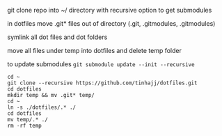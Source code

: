 git clone repo into ~/ directory with recursive option to get submodules

in dotfiles move .git* files out of directory (.git, .gitmodules, .gitmodules)

symlink all dot files and dot folders

move all files under temp into dotfiles and delete temp folder

to update submodules `git submodule update --init --recursive`

```
cd ~
git clone --recursive https://github.com/tinhajj/dotfiles.git
cd dotfiles
mkdir temp && mv .git* temp/
cd ~
ln -s ./dotfiles/.* ./
cd dotfiles
mv temp/.* ./
rm -rf temp
```
